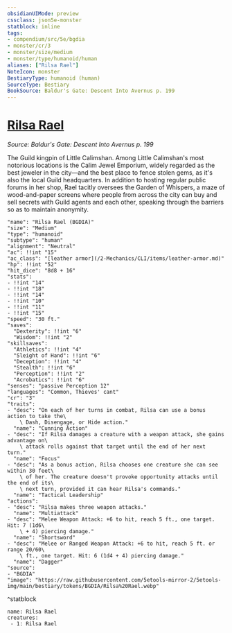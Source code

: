 ```yaml
---
obsidianUIMode: preview
cssclass: json5e-monster
statblock: inline
tags:
- compendium/src/5e/bgdia
- monster/cr/3
- monster/size/medium
- monster/type/humanoid/human
aliases: ["Rilsa Rael"]
NoteIcon: monster
BestiaryType: humanoid (human)
SourceType: Bestiary
BookSource: Baldur's Gate: Descent Into Avernus p. 199
---
```

# [Rilsa Rael](2-Mechanics/CLI/bestiary/npc/rilsa-rael-bgdia.md)
*Source: Baldur's Gate: Descent Into Avernus p. 199*  

The Guild kingpin of Little Calimshan. Among Little Calimshan's most notorious locations is the Calim Jewel Emporium, widely regarded as the best jeweler in the city—and the best place to fence stolen gems, as it's also the local Guild headquarters. In addition to hosting regular public forums in her shop, Rael tacitly oversees the Garden of Whispers, a maze of wood-and-paper screens where people from across the city can buy and sell secrets with Guild agents and each other, speaking through the barriers so as to maintain anonymity.

```statblock
"name": "Rilsa Rael (BGDIA)"
"size": "Medium"
"type": "humanoid"
"subtype": "human"
"alignment": "Neutral"
"ac": !!int "15"
"ac_class": "[leather armor](/2-Mechanics/CLI/items/leather-armor.md)"
"hp": !!int "52"
"hit_dice": "8d8 + 16"
"stats":
- !!int "14"
- !!int "18"
- !!int "14"
- !!int "10"
- !!int "11"
- !!int "15"
"speed": "30 ft."
"saves":
  "Dexterity": !!int "6"
  "Wisdom": !!int "2"
"skillsaves":
  "Athletics": !!int "4"
  "Sleight of Hand": !!int "6"
  "Deception": !!int "4"
  "Stealth": !!int "6"
  "Perception": !!int "2"
  "Acrobatics": !!int "6"
"senses": "passive Perception 12"
"languages": "Common, Thieves' cant"
"cr": "3"
"traits":
- "desc": "On each of her turns in combat, Rilsa can use a bonus action to take the\
    \ Dash, Disengage, or Hide action."
  "name": "Cunning Action"
- "desc": "If Rilsa damages a creature with a weapon attack, she gains advantage on\
    \ attack rolls against that target until the end of her next turn."
  "name": "Focus"
- "desc": "As a bonus action, Rilsa chooses one creature she can see within 30 feet\
    \ of her. The creature doesn't provoke opportunity attacks until the end of its\
    \ next turn, provided it can hear Rilsa's commands."
  "name": "Tactical Leadership"
"actions":
- "desc": "Rilsa makes three weapon attacks."
  "name": "Multiattack"
- "desc": "Melee Weapon Attack: +6 to hit, reach 5 ft., one target. Hit: 7 (1d6\
    \ + 4) piercing damage."
  "name": "Shortsword"
- "desc": "Melee or Ranged Weapon Attack: +6 to hit, reach 5 ft. or range 20/60\
    \ ft., one target. Hit: 6 (1d4 + 4) piercing damage."
  "name": "Dagger"
"source":
- "BGDIA"
"image": "https://raw.githubusercontent.com/5etools-mirror-2/5etools-img/main/bestiary/tokens/BGDIA/Rilsa%20Rael.webp"
```
^statblock

```encounter-table
name: Rilsa Rael
creatures:
 - 1: Rilsa Rael
```